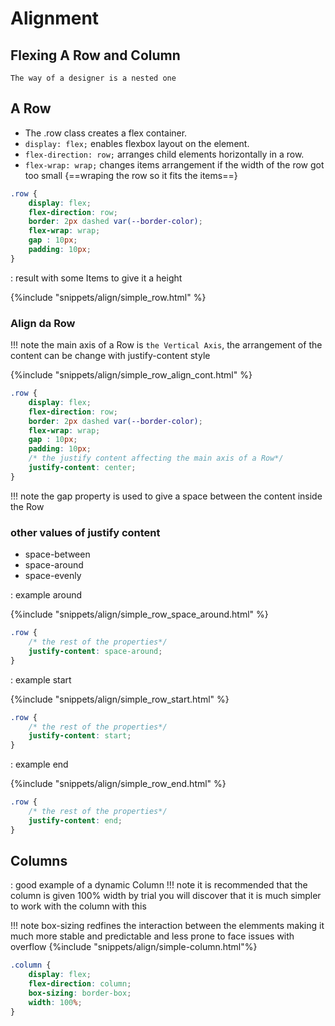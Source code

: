 # Alignment

## Flexing A Row and Column

`The way of a designer is a nested one`

## A Row

* The .row class creates a flex container.
* `display: flex;` enables flexbox layout on the element.
* `flex-direction: row;` arranges child elements horizontally in a row.
* `flex-wrap: wrap;` changes items arrangement if the width of the row got too small {==wraping the row so it fits the items==}

```css
.row {
    display: flex;
    flex-direction: row;
    border: 2px dashed var(--border-color);
    flex-wrap: wrap;
    gap : 10px;
    padding: 10px;
}
```

: result with some Items to  give it a height

{%include "snippets/align/simple_row.html" %}

### Align da Row

!!! note
    the main axis of a Row is `the Vertical Axis`, the arrangement of the content can be change with justify-content style

{%include "snippets/align/simple_row_align_cont.html" %}

```css title="Center content of div" hl_lines="8 9"
.row { 
    display: flex;
    flex-direction: row;
    border: 2px dashed var(--border-color);
    flex-wrap: wrap;
    gap : 10px;
    padding: 10px;
    /* the justify content affecting the main axis of a Row*/
    justify-content: center; 
}
```

!!! note
    the gap property is used to give a space between the content inside the Row

### other values of justify content

* space-between
* space-around
* space-evenly

: example around

{%include "snippets/align/simple_row_space_around.html" %}

```css title="space-around"
.row { 
    /* the rest of the properties*/
    justify-content: space-around; 
}
```

: example start

{%include "snippets/align/simple_row_start.html" %}

```css title="start"
.row { 
    /* the rest of the properties*/
    justify-content: start; 
}
```

: example end

{%include "snippets/align/simple_row_end.html" %}

```css title="end"
.row { 
    /* the rest of the properties*/
    justify-content: end; 
}
```

## Columns

: good example of a dynamic Column
!!! note
    it is recommended that the column is given 100% width by trial you will discover that it is much simpler to work with the column with this

!!! note
    box-sizing redfines the interaction between the elemments making it much more stable and predictable and less prone to face issues with overflow
{%include "snippets/align/simple-column.html"%}

```css
.column {
    display: flex;
    flex-direction: column;
    box-sizing: border-box;
    width: 100%;
}
```
